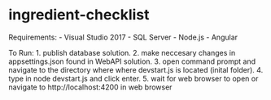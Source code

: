 # ingredient-checklist

Requirements:
	- Visual Studio 2017
	- SQL Server
	- Node.js
	- Angular

To Run:
	1. publish database solution.
	2. make neccesary changes in appsettings.json found in WebAPI solution. 
	3. open command prompt and navigate to the directory where where devstart.js is located (inital folder).
	4. type in node devstart.js and click enter.
	5. wait for web browser to open or navigate to http://localhost:4200 in web browser